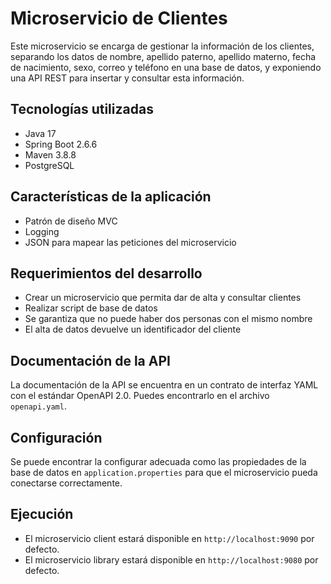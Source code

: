 # Microservicio de Clientes

Este microservicio se encarga de gestionar la información de los clientes, separando los datos de nombre, apellido paterno, apellido materno, fecha de nacimiento, sexo, correo y teléfono en una base de datos, y exponiendo una API REST para insertar y consultar esta información.

## Tecnologías utilizadas

- Java 17
- Spring Boot 2.6.6
- Maven 3.8.8
- PostgreSQL

## Características de la aplicación

- Patrón de diseño MVC
- Logging
- JSON para mapear las peticiones del microservicio

## Requerimientos del desarrollo

- Crear un microservicio que permita dar de alta y consultar clientes
- Realizar script de base de datos
- Se garantiza que no puede haber dos personas con el mismo nombre
- El alta de datos devuelve un identificador del cliente

## Documentación de la API

La documentación de la API se encuentra en un contrato de interfaz YAML con el estándar OpenAPI 2.0. Puedes encontrarlo en el archivo `openapi.yaml`.

## Configuración

Se puede encontrar la configurar adecuada como las propiedades de la base de datos en `application.properties` para que el microservicio pueda conectarse correctamente.

## Ejecución

* El microservicio client estará disponible en `http://localhost:9090` por defecto.
* El microservicio library estará disponible en `http://localhost:9080` por defecto.


